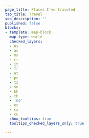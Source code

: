 ```yaml
---
page_title: Places I've traveled
tab_title: Travel
seo_description: ''
published: false
blocks:
- template: map-block
  map_type: world
  checked_layers:
  - us
  - au
  - mx
  - cr
  - it
  - fr
  - at
  - pe
  - tz
  - vn
  - kh
  - th
  - 'no'
  - ec
  - ca
  - cu
  show_tooltips: true
  tooltips_checked_layers_only: true

---
```


